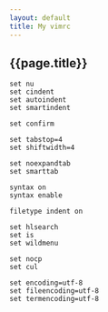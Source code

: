 ```yaml
---
layout: default
title: My vimrc
---
```


{{page.title}}
-------------------
		
	set nu
	set cindent 
	set autoindent
	set smartindent
	
	set confirm
	
	set tabstop=4
	set shiftwidth=4
	
	set noexpandtab
	set smarttab
	
	syntax on
	syntax enable
	
	filetype indent on
	
	set hlsearch
	set is
	set wildmenu
	
	set nocp
	set cul
	
	set encoding=utf-8
	set fileencoding=utf-8
	set termencoding=utf-8
